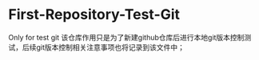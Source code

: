 # First-Repository-Test-Git
Only for test git
该仓库作用只是为了新建github仓库后进行本地git版本控制测试，后续git版本控制相关注意事项也将记录到该文件中；
